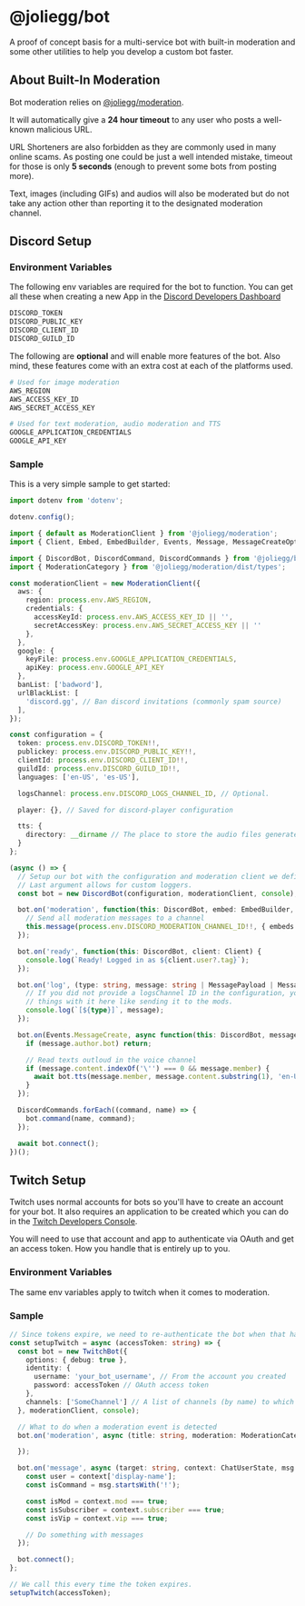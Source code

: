 # @joliegg/bot

A proof of concept basis for a multi-service bot with built-in moderation and some other utilities to help you develop a custom bot faster.

## About Built-In Moderation

Bot moderation relies on [@joliegg/moderation](https://github.com/joliegg/moderation). 

It will automatically give a **24 hour timeout** to any user who posts a well-known malicious URL.

URL Shorteners are also forbidden as they are commonly used in many online scams. As posting one could be just
a well intended mistake, timeout for those is only **5 seconds** (enough to prevent some bots from posting more). 

Text, images (including GIFs) and audios will also be moderated but do not take any action other than reporting it to the designated moderation channel.

## Discord Setup

### Environment Variables

The following env variables are required for the bot to function. You can get all these when creating a new App in the [Discord Developers Dashboard](https://discord.com/developers)

```bash
DISCORD_TOKEN
DISCORD_PUBLIC_KEY
DISCORD_CLIENT_ID
DISCORD_GUILD_ID
```

The following are **optional** and will enable more features of the bot. Also mind, these features come with an extra cost at each of the platforms used.

```bash
# Used for image moderation
AWS_REGION
AWS_ACCESS_KEY_ID
AWS_SECRET_ACCESS_KEY

# Used for text moderation, audio moderation and TTS
GOOGLE_APPLICATION_CREDENTIALS
GOOGLE_API_KEY
```

### Sample

This is a very simple sample to get started:

```ts
import dotenv from 'dotenv';

dotenv.config();

import { default as ModerationClient } from '@joliegg/moderation';
import { Client, Embed, EmbedBuilder, Events, Message, MessageCreateOptions, MessagePayload, PartialMessage } from 'discord.js';

import { DiscordBot, DiscordCommand, DiscordCommands } from '@joliegg/bot';
import { ModerationCategory } from '@joliegg/moderation/dist/types';

const moderationClient = new ModerationClient({
  aws: {
    region: process.env.AWS_REGION,
    credentials: {
      accessKeyId: process.env.AWS_ACCESS_KEY_ID || '',
      secretAccessKey: process.env.AWS_SECRET_ACCESS_KEY || ''
    },
  },
  google: {
    keyFile: process.env.GOOGLE_APPLICATION_CREDENTIALS,
    apiKey: process.env.GOOGLE_API_KEY
  },
  banList: ['badword'],
  urlBlackList: [
    'discord.gg', // Ban discord invitations (commonly spam source)
  ],
});

const configuration = {
  token: process.env.DISCORD_TOKEN!!,
  publickey: process.env.DISCORD_PUBLIC_KEY!!,
  clientId: process.env.DISCORD_CLIENT_ID!!,
  guildId: process.env.DISCORD_GUILD_ID!!,
  languages: ['en-US', 'es-US'],

  logsChannel: process.env.DISCORD_LOGS_CHANNEL_ID, // Optional. 

  player: {}, // Saved for discord-player configuration

  tts: {
    directory: __dirname // The place to store the audio files generated
  }
};

(async () => {
  // Setup our bot with the configuration and moderation client we defined above.
  // Last argument allows for custom loggers.
  const bot = new DiscordBot(configuration, moderationClient, console);

  bot.on('moderation', function(this: DiscordBot, embed: EmbedBuilder, moderation: ModerationCategory[], message: Message<boolean> | PartialMessage) {
    // Send all moderation messages to a channel
    this.message(process.env.DISCORD_MODERATION_CHANNEL_ID!!, { embeds: [embed] });
  });

  bot.on('ready', function(this: DiscordBot, client: Client) {
    console.log(`Ready! Logged in as ${client.user?.tag}`);
  });

  bot.on('log', (type: string, message: string | MessagePayload | MessageCreateOptions) => {
    // If you did not provide a logsChannel ID in the configuration, you can still do
    // things with it here like sending it to the mods.
    console.log(`[${type}]`, message);
  });

  bot.on(Events.MessageCreate, async function(this: DiscordBot, message: Message<boolean>) {
    if (message.author.bot) return;

    // Read texts outloud in the voice channel
    if (message.content.indexOf('\'') === 0 && message.member) {
      await bot.tts(message.member, message.content.substring(1), 'en-US');
    }
  });

  DiscordCommands.forEach((command, name) => {
    bot.command(name, command);
  });

  await bot.connect();
})();
```

## Twitch Setup

Twitch uses normal accounts for bots so you'll have to create an account for your bot. It also requires an application to be created which you can do in the [Twitch Developers Console](https://dev.twitch.tv/console).

You will need to use that account and app to authenticate via OAuth and get an access token. How you handle that is entirely up to you.

### Environment Variables

The same env variables apply to twitch when it comes to moderation. 

### Sample

```ts
// Since tokens expire, we need to re-authenticate the bot when that happens.
const setupTwitch = async (accessToken: string) => {
  const bot = new TwitchBot({
    options: { debug: true },
    identity: {
      username: 'your_bot_username', // From the account you created
      password: accessToken // OAuth access token
    },
    channels: ['SomeChannel'] // A list of channels (by name) to which you want the bot to connect
  }, moderationClient, console);

  // What to do when a moderation event is detected
  bot.on('moderation', async (title: string, moderation: ModerationCategory[], message: string, channel: string, userState: ChatUserState) => {

  });

  bot.on('message', async (target: string, context: ChatUserState, msg: string, self: boolean) => {
    const user = context['display-name'];
    const isCommand = msg.startsWith('!');

    const isMod = context.mod === true;
    const isSubscriber = context.subscriber === true;
    const isVip = context.vip === true;

    // Do something with messages
  });

  bot.connect();
};

// We call this every time the token expires.
setupTwitch(accessToken);
```
